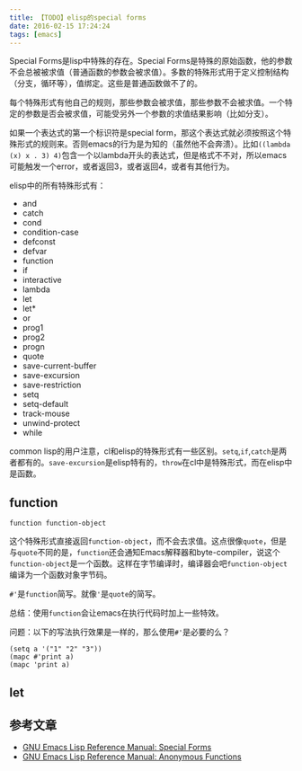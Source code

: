 ```yaml
---
title: 【TODO】elisp的special forms
date: 2016-02-15 17:24:24
tags: [emacs]
---
```


Special Forms是lisp中特殊的存在。Special Forms是特殊的原始函数，他的参数不会总被被求值（普通函数的参数会被求值）。多数的特殊形式用于定义控制结构（分支，循环等），值绑定。这些是普通函数做不了的。

每个特殊形式有他自己的规则，那些参数会被求值，那些参数不会被求值。一个特定的参数是否会被求值，可能受另外一个参数的求值结果影响（比如分支）。

如果一个表达式的第一个标识符是special form，那这个表达式就必须按照这个特殊形式的规则来。否则emacs的行为是为知的（虽然他不会奔溃）。比如`((lambda (x) x . 3) 4)`包含一个以lambda开头的表达式，但是格式不不对，所以emacs可能触发一个error，或者返回3，或者返回4，或者有其他行为。

elisp中的所有特殊形式有：
- and
- catch
- cond
- condition-case
- defconst
- defvar
- function
- if
- interactive
- lambda
- let
- let*
- or
- prog1
- prog2
- progn
- quote
- save-current-buffer
- save-excursion
- save-restriction
- setq
- setq-default
- track-mouse
- unwind-protect
- while

common lisp的用户注意，cl和elisp的特殊形式有一些区别。`setq`,`if`,`catch`是两者都有的。`save-excursion`是elisp特有的，`throw`在cl中是特殊形式，而在elisp中是函数。

## function

    function function-object

这个特殊形式直接返回`function-object`，而不会去求值。这点很像`quote`，但是与`quote`不同的是，`function`还会通知Emacs解释器和byte-compiler，说这个`function-object`是一个函数。这样在字节编译时，编译器会吧`function-object`编译为一个函数对象字节码。

`#'`是`function`简写。就像`'`是`quote`的简写。

总结：使用`function`会让emacs在执行代码时加上一些特效。

问题：以下的写法执行效果是一样的，那么使用`#'`是必要的么？

```
(setq a '("1" "2" "3"))
(mapc #'print a)
(mapc 'print a)
```

## let


## 参考文章
- [GNU Emacs Lisp Reference Manual: Special Forms](http://www.gnu.org/software/emacs/manual/html_node/elisp/Special-Forms.html)
- [GNU Emacs Lisp Reference Manual: Anonymous Functions](http://www.gnu.org/software/emacs/manual/html_node/elisp/Anonymous-Functions.html#Anonymous-Functions)
